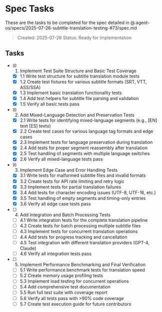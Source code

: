 # Spec Tasks

These are the tasks to be completed for the spec detailed in @.agent-os/specs/2025-07-26-subtitle-translation-testing-#73/spec.md

> Created: 2025-07-26
> Status: Ready for Implementation

## Tasks

- [x] 1. Implement Test Suite Structure and Basic Test Coverage
  - [x] 1.1 Write test structure for subtitle translation module tests
  - [x] 1.2 Create test fixtures for various subtitle formats (SRT, VTT, ASS/SSA)
  - [x] 1.3 Implement basic translation functionality tests
  - [x] 1.4 Add test helpers for subtitle file parsing and validation
  - [x] 1.5 Verify all basic tests pass

- [x] 2. Add Mixed-Language Detection and Preservation Tests
  - [x] 2.1 Write tests for identifying mixed-language segments (e.g., [EN] text [ES] texto)
  - [x] 2.2 Create test cases for various language tag formats and edge cases
  - [x] 2.3 Implement tests for language preservation during translation
  - [x] 2.4 Add tests for proper segment reassembly after translation
  - [x] 2.5 Test handling of segments with multiple language switches
  - [x] 2.6 Verify all mixed-language tests pass

- [x] 3. Implement Edge Case and Error Handling Tests
  - [x] 3.1 Write tests for malformed subtitle files and invalid formats
  - [x] 3.2 Create tests for API rate limiting and retry logic
  - [x] 3.3 Implement tests for partial translation failures
  - [x] 3.4 Add tests for character encoding issues (UTF-8, UTF-16, etc.)
  - [x] 3.5 Test handling of empty segments and timing-only entries
  - [x] 3.6 Verify all edge case tests pass

- [ ] 4. Add Integration and Batch Processing Tests
  - [ ] 4.1 Write integration tests for the complete translation pipeline
  - [ ] 4.2 Create tests for batch processing multiple subtitle files
  - [ ] 4.3 Implement tests for concurrent translation operations
  - [ ] 4.4 Add tests for progress tracking and cancellation
  - [ ] 4.5 Test integration with different translation providers (GPT-4, Claude)
  - [ ] 4.6 Verify all integration tests pass

- [ ] 5. Implement Performance Benchmarking and Final Verification
  - [ ] 5.1 Write performance benchmark tests for translation speed
  - [ ] 5.2 Create memory usage profiling tests
  - [ ] 5.3 Implement load testing for concurrent operations
  - [ ] 5.4 Add comprehensive test documentation
  - [ ] 5.5 Run full test suite with coverage report
  - [ ] 5.6 Verify all tests pass with >90% code coverage
  - [ ] 5.7 Create test execution guide for future contributors